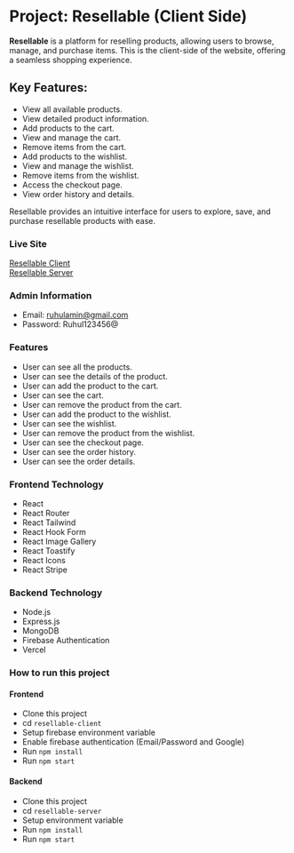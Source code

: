 # Project: Resellable (Client Side)

**Resellable** is a platform for reselling products, allowing users to browse, manage, and purchase items. This is the client-side of the website, offering a seamless shopping experience.

## Key Features:
- View all available products.
- View detailed product information.
- Add products to the cart.
- View and manage the cart.
- Remove items from the cart.
- Add products to the wishlist.
- View and manage the wishlist.
- Remove items from the wishlist.
- Access the checkout page.
- View order history and details.

Resellable provides an intuitive interface for users to explore, save, and purchase resellable products with ease.

### Live Site
[Resellable Client](https://resaller-80d96.web.app/) <br>
[Resellable Server](https://reseller-red.vercel.app/)

### Admin Information

- Email: ruhulamin@gmail.com
- Password: Ruhul123456@


### Features
- User can see all the products.
- User can see the details of the product.
- User can add the product to the cart.
- User can see the cart.
- User can remove the product from the cart.
- User can add the product to the wishlist.
- User can see the wishlist.
- User can remove the product from the wishlist.
- User can see the checkout page.
- User can see the order history.
- User can see the order details.


### Frontend Technology
- React
- React Router
- React Tailwind
- React Hook Form
- React Image Gallery
- React Toastify
- React Icons
- React Stripe


### Backend Technology
- Node.js
- Express.js
- MongoDB
- Firebase Authentication
- Vercel

### How to run this project

#### Frontend
- Clone this project
- cd `resellable-client` 
- Setup firebase environment variable
- Enable firebase authentication (Email/Password and Google)
- Run `npm install`
- Run `npm start`

#### Backend
- Clone this project
- cd `resellable-server`
- Setup environment variable
- Run `npm install`
- Run `npm start`
